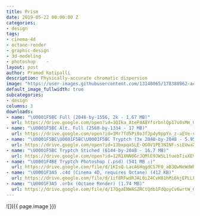 ```yaml
---
title: Prism
date: 2019-05-22 00:00:00 Z
categories:
- design
tags:
- cinema-4d
- octane-render
- graphic-design
- 3d-modeling
- photoshop    -
layout: post
author: Pramod Kotipalli
description: Physically-accurate chromatic dispersion
image: "https://user-images.githubusercontent.com/13140065/178388962-acb4cbc6-cc0d-4a23-9cd0-82d05e04ebce.jpg"
default_image_fullwidth: true
subcategories:
- design
columns: 3
downloads:
- name: "\U0001F5BC️ Full (2048-by-1556, 2k - 1.67 MB)"
  url: https://drive.google.com/open?id=1QIka_AteP4A8YfsrbnlQp17v0sMm_UFl
- name: "\U0001F5BC️ Alt. Full (2560-by-1334 - 17 MB)"
  url: https://drive.google.com/open?id=1Mr7fd5Pi8oJfJp4y9ppYn_z-aEVe-vF8
- name: "\U0001F5BC️\U0001F5BC️\U0001F5BC️ Tryptch (3x 2048-by-2048 - 5.95 MB)"
  url: https://drive.google.com/open?id=13bxpqaSLE-OG0V1PE3NINF-siEUwaXsl
- name: "\U0001F5BC️ Tryptch Stiched (6144-by-2048 - 16.7 MB)"
  url: https://drive.google.com/open?id=12R1XNN0GrJOMlE9JW5L1tuebTiuXEVao
- name: "\U0001F4BE Tryptch Photoshop (.psd) (541 MB ⚠️)"
  url: https://drive.google.com/file/d/1KIsQ-LacA6HqgdCS7F0_aB3QwNeWdWhb/view?usp=sharing
- name: "\U0001F3A5 .c4d (Cinema 4D, requires Octane) (412 KB)"
  url: https://drive.google.com/file/d/1if8RFwdRJAL0iZ4CvH81hMi6kjEPLLFA/view?usp=sharing
- name: "\U0001F3A5 .orbx (Octane Render) (1.74 MB)"
  url: https://drive.google.com/file/d/17QgaENWASZRCtQdb1FdQoyCv6wrtW_Gk/view?usp=sharing
---
```


![]({{ page.image }})
